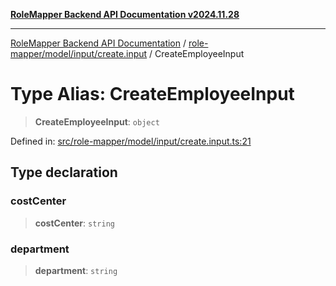[**RoleMapper Backend API Documentation v2024.11.28**](../../../../../README.md)

***

[RoleMapper Backend API Documentation](../../../../../modules.md) / [role-mapper/model/input/create.input](../README.md) / CreateEmployeeInput

# Type Alias: CreateEmployeeInput

> **CreateEmployeeInput**: `object`

Defined in: [src/role-mapper/model/input/create.input.ts:21](https://github.com/FlowCraft-AG/RoleMapper/blob/0866b6f41cea733d4aaa92f0b3af0d2c56ad4eea/backend/src/role-mapper/model/input/create.input.ts#L21)

## Type declaration

### costCenter

> **costCenter**: `string`

### department

> **department**: `string`
